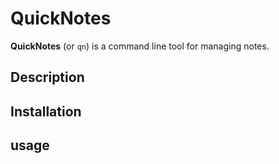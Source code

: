 # QuickNotes

**QuickNotes** (or `qn`) is a command line tool for managing notes.

## Description

## Installation

## usage
